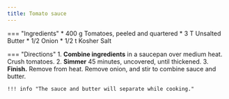 ```yaml
---
title: Tomato sauce
---
```

=== "Ingredients"
    * 400 g Tomatoes, peeled and quartered
    * 3 T Unsalted Butter
    * 1/2 Onion
    * 1/2 t Kosher Salt

=== "Directions"
    1. **Combine ingredients** in a saucepan over medium heat. Crush tomatoes.
    2. **Simmer** 45 minutes, uncovered, until thickened.
    3. **Finish.** Remove from heat. Remove onion, and stir to combine sauce and butter.

    !!! info "The sauce and butter will separate while cooking."

[^hazan]: {{ cite.hazan_italian_cooking }}
